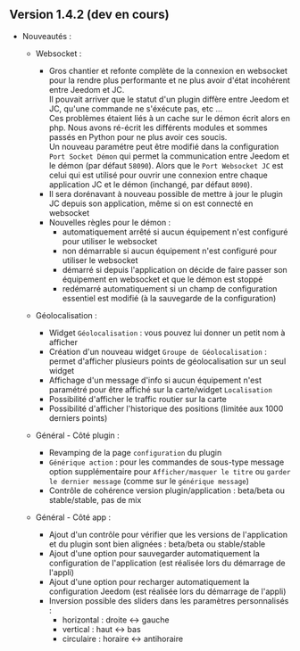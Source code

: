 ## Version 1.4.2 (dev en cours)

* Nouveautés :
  * Websocket :
    * Gros chantier et refonte complète de la connexion en websocket pour la rendre plus performante et ne plus avoir d'état incohérent entre Jeedom et JC.  
    Il pouvait arriver que le statut d'un plugin diffère entre Jeedom et JC, qu'une commande ne s'éxécute pas, etc ...  
    Ces problèmes étaient liés à un cache sur le démon écrit alors en php. Nous avons ré-écrit les différents modules et sommes passés en Python pour ne plus avoir ces soucis.  
    Un nouveau paramétre peut être modifié dans la configuration `Port Socket Démon` qui permet la communication entre Jeedom et le démon (par défaut `58090`). Alors que le `Port Websocket JC` est celui qui est utilisé pour ouvrir une connexion entre chaque application JC et le démon (inchangé, par défaut `8090`).
    * Il sera dorénavant à nouveau possible de mettre à jour le plugin JC depuis son application, même si on est connecté en websocket
    * Nouvelles règles pour le démon :
      * automatiquement arrêté si aucun équipement n'est configuré pour utiliser le websocket
      * non démarrable si aucun équipement n'est configuré pour utiliser le websocket
      * démarré si depuis l'application on décide de faire passer son équipement en websocket et que le démon est stoppé
      * redémarré automatiquement si un champ de configuration essentiel est modifié (à la sauvegarde de la configuration)

  * Géolocalisation :
    * Widget `Géolocalisation` : vous pouvez lui donner un petit nom à afficher
    * Création d'un nouveau widget `Groupe de Géolocalisation` : permet d'afficher plusieurs points de géolocalisation sur un seul widget
    * Affichage d'un message d'info si aucun équipement n'est paramétré pour être affiché sur la carte/widget `Localisation`
    * Possibilité d'afficher le traffic routier sur la carte
    * Possibilité d'afficher l'historique des positions (limitée aux 1000 derniers points)

  * Général - Côté plugin :
    * Revamping de la page `configuration` du plugin
    * `Générique action` : pour les commandes de sous-type message option supplémentaire pour `Afficher/masquer le titre` ou `garder le dernier message` (comme sur le `générique message`)
    * Contrôle de cohérence version plugin/application : beta/beta ou stable/stable, pas de mix

  * Général - Côté app :
    * Ajout d'un contrôle pour vérifier que les versions de l'application et du plugin sont bien alignées : beta/beta ou stable/stable
    * Ajout d'une option pour sauvegarder automatiquement la configuration de l'application (est réalisée lors du démarrage de l'appli)
    * Ajout d'une option pour recharger automatiquement la configuration Jeedom (est réalisée lors du démarrage de l'appli)
    * Inversion possible des sliders dans les paramètres personnalisés :
      * horizontal : droite <-> gauche
      * vertical : haut <-> bas
      * circulaire : horaire <-> antihoraire

